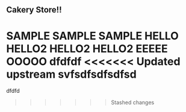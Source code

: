 ## Cakery Store!!

SAMPLE
SAMPLE
SAMPLE
HELLO
HELLO2
HELLO2
HELLO2
EEEEE
OOOOO
dfdfdf
<<<<<<< Updated upstream
svfsdfsdfsdfsd
=======
dfdfd
>>>>>>> Stashed changes
